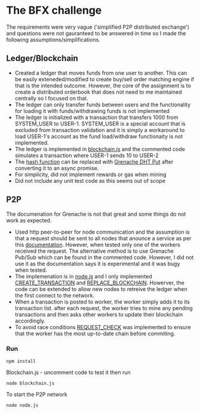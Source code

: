 # The BFX challenge

The requirements were very vague ('simplified P2P distributed exchange') and questions were not gauranteed to be answered in time so I made the following assumptions/simplifications.

## Ledger/Blockchain
* Created a ledger that moves funds from one user to another. This can be easily exteneded/modified to create buy/sell order matching engine if that is the intended outcome. However, the core of the assignment is to create a distributed orderbook that does not need to me maintained centrally so I focused on that.
* The ledger can only transfer funds between users and the functionality for loading it with funds/withdrawing funds is not implemented
* The ledger is initialized with a transaction that transfers 1000 from SYSTEM_USER to USER-1. SYSTEM_USER is a special account that is excluded from transaction validation and it is simply a workaround to load USER-1's account as the fund load/withdraw functionaity is not implemented.
* The ledger is implemented in [blockchain.js](blockchain.js) and the commented code simulates a transaction where USER-1 sends 10 to USER-2
* The [hash function](blockchain.js#L16) can be replaced with [Grenache DHT Put](https://github.com/bitfinexcom/grenache-nodejs-link#linkputdata-callback) after converting it to an async promise.
* For simplicity, did not implement rewards or gas when mining
* Did not include any unit test code as this seems out of scope

## P2P

The documenation for Grenache is not that great and some things do not work as expected.
* Used http peer-to-peer for node communication and the assumption is that a request should be sent to all nodes that anounce a service as per this [documentation](https://github.com/bitfinexcom/grenache#grenache-in-action-a-rpc-example). However, when tested only one of the workers received the request. The alternative method is to use Grenache Pub/Sub which can be found in the commented code. However, I did not use it as the documentation says it is experimental and it was bugy when tested.
* The implemenation is in [node.js](node.js) and I only implemented [CREATE_TRANSACTION](node.js#L54) and [REPLACE_BLOCKCHAIN](node.js#L62). Howerver, the code can be extended to allow new nodes to retreive the ledger when the first connect to the network.
* When a transaction is posted to worker, the worker simply adds it to its transaction list. after each request, the worker tries to mine any pending transactions and then asks other workers to update their blockchain accordingly. 
* To avoid race conditions [REQUEST_CHECK](node.js#L133) was implemented to ensure that the worker has the most up-to-date chain before commiting.


### Run

```
npm install
```

Blockchain.js - uncomment code to test it then run
```
node blockchain.js
```

To start the P2P network
```
node node.js
```